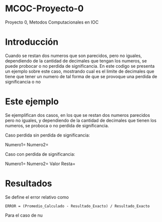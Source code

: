 # MCOC-Proyecto-0
Proyecto 0, Metodos Computacionales en IOC

Introducción
==============

Cuando se restan dos numeros que son parecidos, pero no iguales, dependiendo de la cantidad de decimales que tengan los numeros, se puede probocar o no perdida de significancia. En este codigo se presenta un ejemplo sobre este caso, mostrando cual es el limite de decimales que tiene que tener un numero de tal forma de que se provoque una perdida de significancia o no


Este ejemplo
==============

Se ejemplifican dos casos, en los que se restan dos numeros parecidos pero no iguales, y dependiendo de la cantidad de decimales que tienen los numeros, se proboca o no perdida de significancia.

Caso perdida sin perdida de significancia:

Numero1=
Numero2=

Caso con perdida de significancia:

Numero1=
Numero2=
Valor Resta=


Resultados
==============

Se define el error relativo como 

	ERROR = (Promedio_Calculado - Resultado_Exacto) / Resultado_Exacto

Para el caso de nu